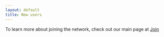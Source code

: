 ```yaml
---
layout: default
title: New users
---
```


To learn more about joining the network, check out our main page at [Join](https://nycmesh.net/join)

